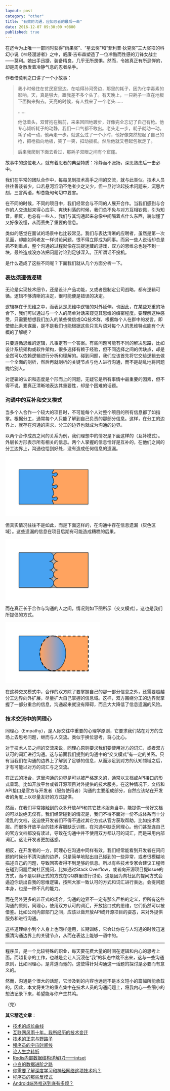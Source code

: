 ```yaml
---
layout: post
category: "other"
title: "有效的沟通，应如忍者的最后一击"
date: 2016-12-07 09:30:00 +0800
published: true
---
```


在迄今为止唯一一部同时获得“雨果奖”、“星云奖”和“菲利普·狄克奖”三大奖项的科幻小说《神经漫游者》之中，威廉·吉布森塑造了一位冷酷而性感的刀锋女战士——莫利。她出手迅捷，装备精良，几乎无所畏惧。然而，令她真正有所忌惮的，却是周身散发着冷静气息的忍者杀手。

<!--more-->

作者借莫利之口讲了一个小故事：

> 我小时候住在贫民窟里边。在哈得孙河旁边，那里的耗子，因为化学毒素的影响，天，真是够大，跟我差不多个头了。有天晚上，一只耗子一直在地板下面掏来掏去。天亮的时候，有人找来了一个老头......
>
> ......
>
> 他低着头，双臂抱在胸前，来来回回地踱步，好像完全忘记了自己有枪。他专心倾听耗子的动静，我们一口气都不敢出。老头走一步，耗子就动一动。耗子动一动，他再走一步。就这么过了一个小时，他好像突然想起了自己的枪，把枪指向地板，笑了一笑，扣动扳机。然后他就又卷起包袱走了。
>
> 后来我爬到下面去看过，那耗子双眼之间有个窟窿。

故事中的这位老人，就有着忍者的典型特质：冷静而不张扬，深思熟虑后一击必中。

我们在平常的团队合作中，每每见到技术高手之间的交流，就与此类似。技术人员往往善谈者少，口若悬河滔滔不绝者少之又少，但一旦讨论起技术问题来，沉思片刻，三言两语，却总能句句切中要害。

在不同的时候，不同的项目中，我们经常会与不同的人展开合作。当我们感到与合作的人交流起来得心应手、爽快利落的时候，我们总不免与对方互相钦佩，引为知音。相反，也总有一些人，我们与其沟通起来总像中间隔着点什么东西，貌似懂了又好像没懂，从而丢失了重要的信息。

类似的感觉在面试的场景中也比较常见。我们与表达清晰的应聘者，虽然是第一次见面，却能如同老友一样讨论问题，恨不得立即成为同事。而另一些人说话却总是抓不到重点，整个沟通的过程就像在玩捉迷藏的游戏，双方的思维总也碰不到一块，最终造成没办法把问题讨论到足够深入。正所谓话不投机。

是什么造成了这些不同呢？下面我们就从几个方面分析一下。

### 表达须遵循逻辑

无论是实现技术细节，还是设计产品功能，又或者是制定公司战略，都有逻辑可循。逻辑不够清晰的决定，很可能便是错误的决定。

逻辑存在于思维之中，而表达是思维中逻辑的对外延伸。也因此，在某些郑重的场合下，我们可以通过与一个人的简单对话来窥见其思维的缜密程度。要理解这种感受，只需要想想我们加入的某些微信或QQ技术群，根据每个人在群中的发言，即使彼此素未谋面，是不是我们也能根据这些只言片语对每个人的思维特点能有个大概的了解呢？

只要遵循思维的逻辑，凡事定有一个答案。有些问题可能有不同的解决思路，比如设计系统架构或软件架构，很多选择有赖于经验，但不同选择之间的优缺点，却是全然可以依赖逻辑进行分析和理解的。碰到问题，我们应该首先将它交给逻辑去做一个全面的剖析，然后再就剖析的关键节点与他人进行沟通，而不是胡乱地将问题抛给别人。

对逻辑的认识和态度是个形而上的问题，无疑它是所有事情中最重要的因素，但不得不说，要真正清晰地表达其重要性，却是个困难的话题。

### 沟通中的互补和交叉模式

当多个人合作一个较大的项目时，不可能每个人对整个项目的所有信息都了如指掌。根据分工，通常每个人只能了解到自己负责的那部分信息。这样，在分工的边界上，就存在沟通的需求，分工的边界也就成为沟通的边界。

以两个合作成员之间的关系为例，我们理想中的情况是下面这样的（互补模式）。外层长方形表示所有相关的信息。两个人掌握的信息恰好是互补的，在他们之间的分工边界上，沟通也恰到好处，没有造成任何信息的遗漏。

[<img src="/assets/photos_communication/complementation_pattern.png" style="width:300px" alt="互补模式" />](/assets/photos_communication/complementation_pattern.png)

但真实情况往往不是如此，而是下面这样的，在沟通中存在信息遗漏（灰色区域）。这些遗漏的信息在项目后期有可能造成糟糕的后果。

[<img src="/assets/photos_communication/omission_pattern.png" style="width:300px" alt="遗漏模式" />](/assets/photos_communication/omission_pattern.png)

而在真正长于合作与沟通的人之间，情况则如下图所示（交叉模式）。这也是我们所提倡的方式。

[<img src="/assets/photos_communication/overlapping_pattern.png" style="width:300px" alt="交叉模式" />](/assets/photos_communication/overlapping_pattern.png)

在这种交叉模式中，合作的双方除了要掌握自己的那一部分信息之外，还需要超越分工边界向外扩展，尽量扩大自己掌握的信息域。这样，双方围绕分工的边界就掌握了一部分重合的信息，沟通起来就没有障碍，而且大大降低了信息遗漏的风险。

### 技术交流中的同理心

同理心（Empathy），是人际交往中重要的心理学原则，它要求我们站在对方的立场上去思考问题，继而与人交流。类似于换位思考，将心比心。

对于技术人员之间的交流来说，同理心原则要求我们要使用对方的词汇，或者双方认可的词汇进行沟通。这与前面我们提到的沟通中的“交叉模式”有一定的关系。只有当我们在沟通的边界上了解到了足够的信息，从而涉足到对方的认知领域之后，才有可能以对方的词汇与之交流。

在正式的场合，这里沟通的边界是可以被严格定义的，通常以文档或API接口的形式呈现。比如开放平台或者开源项目对外提供的技术服务。在这种情况下，文档和API接口是官方与开发者（服务使用者）沟通的主要组成部分，自然应该站在开发者的角度上以尽量友好的方式提供。

然而，在我们平常接触到的众多开放API和其它技术服务当中，能提供一份好文档的可以说绝无仅有。我们经常碰到的情况是，我们不得不面对一份不成体系而十分凌乱的文档，这迫使开发者们不得不通过其它方式从官方获取帮助，比如技术客服。而很多开放平台的技术客服缺乏训练，在沟通中缺乏同理心。他们甚至连自己的官方文档都没有读过，导致在沟通中并不使用双方都认可的词汇，而是采用内部词汇。这让开发者更加迷惑。

相反，在开发者的一方，同理心在沟通中同样有效。我们经常能看到开发者在问问题的时候分不清沟通的边界，只是简单地贴出自己碰到的一些异常，或者很模糊地描述自己的问题，导致回答者得不到足够的信息。所以有些技术专家会建议工程师在碰到问题后向社区提问，比如通过Stack Overflow，或者向开源项目提issue的方式，而不是以非正式的方式在QQ群里进行讨论。这是因为向社区的提问方式会逼迫你跳出自我的思维逻辑，按照大家一致认可的方式和词汇进行表达。会提问题本身，也是一种不凡的能力。

而在另外更多的非正式的场合，沟通的边界不一定有那么严格的定义，但所有这些沟通的原则，同理心，使用双方认可的词汇，开放接口式的思维，它们仍然可以被借鉴。比如公司内部部门之间，应该以做开放API或开源项目的姿态，来对外提供服务和进行沟通。

这些道理缩小到个人身上也同样适用，长期训练，它会让你在与人沟通的时候迅速摸清沟通边界上的关键节点，从而在表达上能够一语中的。

---

程序员，是一个比较特殊的职业，每天要花费大量的时间在逻辑和内心的思考上面。而越复杂的工作，也越是会让人沉浸在“我”的状态中跳不出来，这与一些沟通原则，比如同理心，是背道而驰的。这使得针对沟通这一话题的探讨是必要而有意义的。

然而，沟通是个很大的话题，它涉及到的内容也远远不是本文短小的篇幅所能承载的。因此，本文将关注的重点集中在技术人员的沟通问题上，将我内心一些细小的想法记录下来，希望能与你产生共鸣。

（完）

**其它精选文章**：

* [技术的成长曲线](/posts/blog-growth-curve.html)
* [互联网风雨十年，我所经历的技术变迁](/posts/blog-mobile-to-ai.html)
* [技术的正宗与野路子](http://mp.weixin.qq.com/s?__biz=MzA4NTg1MjM0Mg==&mid=2657261357&idx=1&sn=ebb11a1623e00ca8e6ad55c9ad6b2547#rd)
* [程序员的宇宙时间线](/posts/blog-programmer-choice.html)
* [论人生之转折](http://mp.weixin.qq.com/s?__biz=MzA4NTg1MjM0Mg==&mid=2657261385&idx=1&sn=56b335b4f33546c5baa41a1c7f1b6551#rd)
* [Redis内部数据结构详解(7)——intset](/posts/blog-redis-intset.html)
* [小白的数据进阶之路](/posts/blog-hadoop-mapred.html)
* [你需要了解深度学习和神经网络这项技术吗？](/posts/blog-neural-nets.html)
* [程序员的那些反模式](/posts/blog-programmer-anti-pattern.html)
* [Android端外推送到底有多烦？](http://mp.weixin.qq.com/s?__biz=MzA4NTg1MjM0Mg==&mid=2657261350&idx=1&sn=6cea730ef5a144ac243f07019fb43076#rd)

